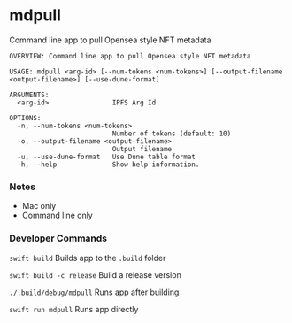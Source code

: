 # mdpull

Command line app to pull Opensea style NFT metadata

```
OVERVIEW: Command line app to pull Opensea style NFT metadata

USAGE: mdpull <arg-id> [--num-tokens <num-tokens>] [--output-filename <output-filename>] [--use-dune-format]

ARGUMENTS:
  <arg-id>                IPFS Arg Id

OPTIONS:
  -n, --num-tokens <num-tokens>
                          Number of tokens (default: 10)
  -o, --output-filename <output-filename>
                          Output filename
  -u, --use-dune-format   Use Dune table format
  -h, --help              Show help information.
```

### Notes

* Mac only
* Command line only

### Developer Commands

`swift build` Builds app to the `.build` folder

`swift build -c release` Build a release version

`./.build/debug/mdpull` Runs app after building

`swift run mdpull` Runs app directly
